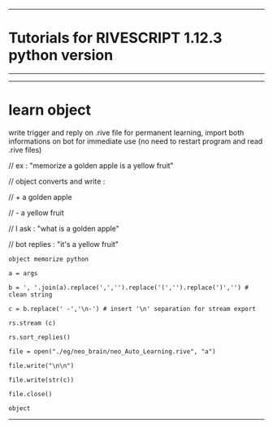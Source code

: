_____________________________________________________________________________________________________

#                       Tutorials for RIVESCRIPT 1.12.3 python version
_____________________________________________________________________________________________________
_____________________________________________________________________________________________________

# learn object

write trigger and reply on .rive file for permanent learning,
import both informations on bot for immediate use (no need to restart program and read .rive files)

// ex : "memorize a golden apple is a yellow fruit"

// object converts and write :

// + a golden apple

// - a yellow fruit

// I ask : "what is a golden apple"

// bot replies : "it's a yellow fruit"

    object memorize python

    a = args
    
    b = ', '.join(a).replace(',','').replace('(','').replace(')','') # clean string
    
    c = b.replace(' -','\n-') # insert '\n' separation for stream export
    
    rs.stream (c)
    
    rs.sort_replies()
    
    file = open("./eg/neo_brain/neo_Auto_Learning.rive", "a")
    
    file.write("\n\n")
    
    file.write(str(c))
    
    file.close()
    
    object
_____________________________________________________________________________________________________
